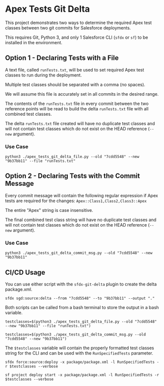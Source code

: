 # Apex Tests Git Delta

This project demonstrates two ways to determine the required Apex test classes between two git commits for Salesforce deployments.

This requires Git, Python 3, and only 1 Salesforce CLI (`sfdx` or `sf`) to be installed in the environment.

## Option 1 - Declaring Tests with a File

A text file, called `runTests.txt`, will be used to set required Apex test classes to run during the deployment.

Multiple test classes should be separated with a comma (no spaces).

We will assume this file is accurately set in all commits in the desired range.

The contents of the `runTests.txt` file in every commit between the two reference points will be read
to build the delta `runTests.txt` file with all combined test classes.

The delta `runTests.txt` file created will have no duplicate test classes and will not contain test classes
which do not exist on the HEAD reference (`--new` argument).

### Use Case
`python3 ./apex_tests_git_delta_file.py --old "7cdd5548" --new "9b37bb11" --file "runTests.txt"`

## Option 2 - Declaring Tests with the Commit Message

Every commit message will contain the following regular expression if Apex tests are required for the changes:
`Apex::Class1,Class2,Class3::Apex`

The entire "Apex" string is case insensitive.

The final combined test class string will have no duplicate test classes and will not contain test classes
which do not exist on the HEAD reference (`--new` argument).

### Use Case
`python3 ./apex_tests_git_delta_commit_msg.py --old "7cdd5548" --new "9b37bb11"`

## CI/CD Usage
You can use either script with the `sfdx-git-delta` plugin to create the delta package.xml.

`sfdx sgd:source:delta --from "7cdd5548" --to "9b37bb11" --output "."`

Both scripts can be called from a bash terminal to store the output in a bash variable.

`testclasses=$(python3 ./apex_tests_git_delta_file.py --old "7cdd5548" --new "9b37bb11" --file "runTests.txt")`

`testclasses=$(python3 ./apex_tests_git_delta_commit_msg.py --old "7cdd5548" --new "9b37bb11")`

The `$testclasses` variable will contain the properly formatted test classes string for the CLI and
can be used with the `RunSpecifiedTests` parameter.

`sfdx force:source:deploy -x package/package.xml -l RunSpecifiedTests -r $testclasses --verbose`

`sf project deploy start -x package/package.xml -l RunSpecifiedTests -r $testclasses --verbose`